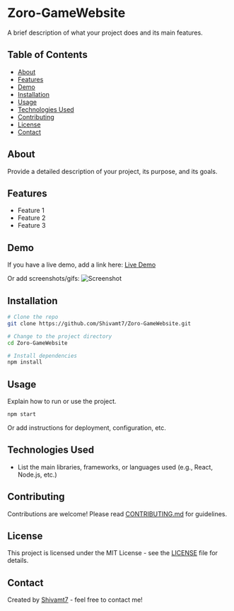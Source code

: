 # Zoro-GameWebsite

A brief description of what your project does and its main features.

## Table of Contents

- [About](#about)
- [Features](#features)
- [Demo](#demo)
- [Installation](#installation)
- [Usage](#usage)
- [Technologies Used](#technologies-used)
- [Contributing](#contributing)
- [License](#license)
- [Contact](#contact)

## About

Provide a detailed description of your project, its purpose, and its goals.

## Features

- Feature 1
- Feature 2
- Feature 3

## Demo

If you have a live demo, add a link here:
[Live Demo](#)

Or add screenshots/gifs:
![Screenshot](path/to/screenshot.png)

## Installation

```bash
# Clone the repo
git clone https://github.com/Shivamt7/Zoro-GameWebsite.git

# Change to the project directory
cd Zoro-GameWebsite

# Install dependencies
npm install
```

## Usage

Explain how to run or use the project.

```bash
npm start
```

Or add instructions for deployment, configuration, etc.

## Technologies Used

- List the main libraries, frameworks, or languages used (e.g., React, Node.js, etc.)

## Contributing

Contributions are welcome! Please read [CONTRIBUTING.md](CONTRIBUTING.md) for guidelines.

## License

This project is licensed under the MIT License - see the [LICENSE](LICENSE) file for details.

## Contact

Created by [Shivamt7](https://github.com/Shivamt7) - feel free to contact me!
